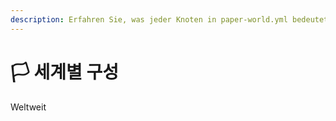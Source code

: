 ```yaml
---
description: Erfahren Sie, was jeder Knoten in paper-world.yml bedeutet.
---
```


# 🏳️ 세계별 구성

Weltweit

